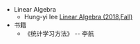 ##
- Linear Algebra  
  - Hung-yi lee [Linear Algebra (2018,Fall)](http://speech.ee.ntu.edu.tw/~tlkagk/courses_LA18.html)
- 书籍
  - 《统计学习方法》 -- 李航
##
